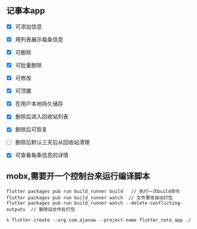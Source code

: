 ## 记事本app

- [x] 可添加信息
- [x] 用列表展示每条信息
- [x] 可删除
- [x] 可批量删除
- [x] 可修改
- [x] 可顶置
- [x] 在用户本地持久储存
- [x] 删除后进入回收站列表
- [x] 删除后可恢复
- [ ] 删除后默认三天后从回收站清理 
- [x] 可查看每条信息的详情


## mobx,需要开一个控制台来运行编译脚本
```
flutter packages pub run build_runner build   // 执行一次build命令
flutter packages pub run build_runner watch  // 文件更改自动打包
flutter packages pub run build_runner watch --delete-conflicting-outputs  // 删除旧文件在打包
```


```
λ flutter create --org com.ajanuw --project-name flutter_note_app ./
```
